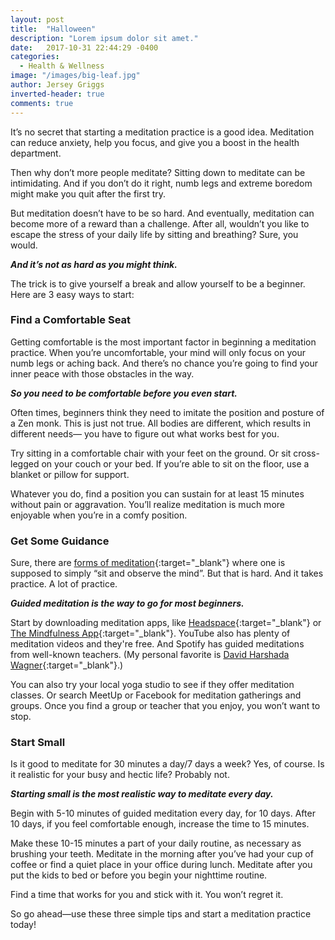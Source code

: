 ```yaml
---
layout: post
title:  "Halloween"
description: "Lorem ipsum dolor sit amet."
date:   2017-10-31 22:44:29 -0400
categories:
  - Health & Wellness
image: "/images/big-leaf.jpg"
author: Jersey Griggs
inverted-header: true
comments: true
---
```


It’s no secret that starting a meditation practice is a good idea. Meditation can reduce anxiety, help you focus, and give you a  boost in the health department.

Then why don’t more people meditate? Sitting down to meditate can be intimidating. And if you don’t do it right, numb legs and extreme boredom might make you quit after the first try.

But meditation doesn’t have to be so hard. And eventually, meditation can become more of a reward than a challenge. After all, wouldn’t you like to escape the stress of your daily life by sitting and breathing? Sure, you would.

***And it’s not as hard as you might think.***

The trick is to give yourself a break and allow yourself to be a beginner. Here are 3 easy ways to start:

### Find a Comfortable Seat

Getting comfortable is the most important factor in beginning a meditation practice. When you’re uncomfortable, your mind will only focus on your numb legs or aching back. And there’s no chance you’re going to find your inner peace with those obstacles in the way.

***So you need to be comfortable before you even start.***

Often times, beginners think they need to imitate the position and posture of a Zen monk. This is just not true. All bodies are different, which results in different needs— you have to figure out what works best for you.

Try sitting in a comfortable chair with your feet on the ground. Or sit cross-legged on your couch or your bed. If you’re able to sit on the floor, use a blanket or pillow for support.

Whatever you do, find a position you can sustain for at least 15 minutes without pain or aggravation. You’ll realize meditation is much more enjoyable when you’re in a comfy position.

### Get Some Guidance

Sure, there are [forms of meditation](https://www.dhamma.org/en-US/index){:target="_blank"} where one is supposed to simply “sit and observe the mind”. But that is hard. And it takes practice. A lot of practice.

***Guided meditation is the way to go for most beginners.***


Start by downloading meditation apps, like [Headspace](https://www.headspace.com/headspace-meditation-app){:target="_blank"} or  [The Mindfulness App](https://themindfulnessapp.com/){:target="_blank"}. YouTube also has plenty of meditation videos and they're free. And Spotify has guided meditations from well-known teachers. (My personal favorite is [David Harshada Wagner](http://davidhwagner.com/){:target="_blank"}.)

You can also try your local yoga studio to see if they offer meditation classes. Or search MeetUp or Facebook for meditation gatherings and groups. Once you find a group or teacher that you enjoy, you won’t want to stop.

### Start Small

Is it good to meditate for 30 minutes a day/7 days a week? Yes, of course. Is it realistic for your busy and hectic life? Probably not.

***Starting small is the most realistic way to meditate every day.***

Begin with 5-10 minutes of guided meditation every day, for 10 days. After 10 days, if you feel comfortable enough, increase the time to 15 minutes.

Make these 10-15 minutes a part of your daily routine, as necessary as brushing your teeth. Meditate in the morning after you’ve had your cup of coffee or find a quiet place in your office during lunch. Meditate after you put the kids to bed or before you begin your nighttime routine.

Find a time that works for you and stick with it. You won’t regret it.


So go ahead—use these three simple tips and start a meditation practice today!
